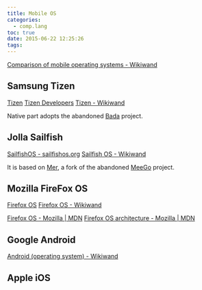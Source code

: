 ```yaml
---
title: Mobile OS
categories:
  - comp.lang
toc: true
date: 2015-06-22 12:25:26
tags:
---
```


[Comparison of mobile operating systems - Wikiwand](http://www.wikiwand.com/en/Comparison_of_mobile_operating_systems)

<!-- more -->

## Samsung Tizen

[Tizen](https://www.tizen.org/)
[Tizen Developers](https://developer.tizen.org/)
[Tizen - Wikiwand](http://www.wikiwand.com/en/Tizen)

Native part adopts the abandoned [Bada](http://www.wikiwand.com/en/Bada) project.

## Jolla Sailfish

[SailfishOS - sailfishos.org](https://sailfishos.org/)
[Sailfish OS - Wikiwand](https://www.wikiwand.com/en/Sailfish_OS)

It is based on [Mer](http://merproject.org/), a fork of the abandoned [MeeGo](http://www.wikiwand.com/en/MeeGo) project.

## Mozilla FireFox OS

[Firefox OS](https://www.mozilla.org/en-US/firefox/os/2.0/)
[Firefox OS - Wikiwand](http://www.wikiwand.com/en/Firefox_OS)

[Firefox OS - Mozilla | MDN](https://developer.mozilla.org/en-US/Firefox_OS)
[Firefox OS architecture - Mozilla | MDN](https://developer.mozilla.org/en-US/Firefox_OS/Platform/Architecture)

## Google Android

[Android (operating system) - Wikiwand](http://www.wikiwand.com/en/Android_(operating_system))

## Apple iOS
